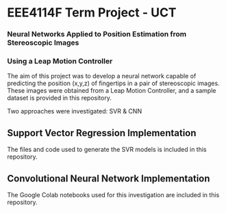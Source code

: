 # EEE4114F Term Project - UCT
### Neural Networks Applied to Position Estimation from Stereoscopic Images
### Using a Leap Motion Controller

The aim of this project was to develop a neural network capable of predicting the position (x,y,z) of fingertips in a pair of stereoscopic images. These images were obtained from a Leap Motion Controller, and a sample dataset is provided in this repository.

Two approaches were investigated: SVR & CNN

## Support Vector Regression Implementation
The files and code used to generate the SVR models is included in this repository.

## Convolutional Neural Network Implementation
The Google Colab notebooks used for this investigation are included in this repository.
